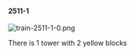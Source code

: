 #### 2511-1
![train-2511-1-0.png](https://github.com/lil-lab/nlvr/raw/master/nlvr/train/images/73/train-2511-1-0.png "train-2511-1-0.png")

There is 1 tower with 2 yellow blocks
